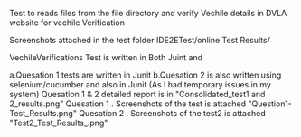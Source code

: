 
Test to reads files from the file directory and verify Vechile details in DVLA website for vechile Verification 

Screenshots attached in the test folder IDE2ETest/online Test Results/

VechileVerifications Test is written in Both Juint and 

a.Quesation 1 tests are written in Junit 
b.Quesation 2 is also written using selenium/cucumber and also in  Junit (As I had temporary issues in my system)
Quesation 1 & 2 detailed report is in "Consolidated_test1 and 2_results.png"
Quesation 1 . Screenshots of the test is attached  "Question1-Test_Results.png"
Quesation 2 . Screenshots of the test2 is attached "Test2_Test_Results_.png"




